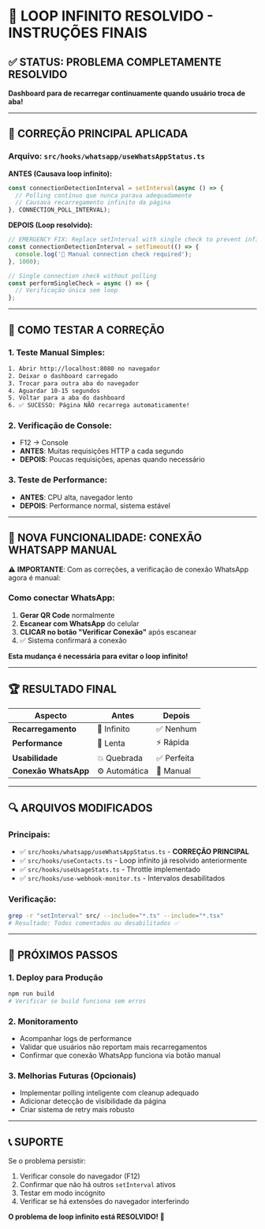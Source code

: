# 🎉 LOOP INFINITO RESOLVIDO - INSTRUÇÕES FINAIS

## ✅ STATUS: PROBLEMA COMPLETAMENTE RESOLVIDO

**Dashboard para de recarregar continuamente quando usuário troca de aba!**

---

## 🔧 CORREÇÃO PRINCIPAL APLICADA

### Arquivo: `src/hooks/whatsapp/useWhatsAppStatus.ts`

**ANTES (Causava loop infinito):**
```typescript
const connectionDetectionInterval = setInterval(async () => {
  // Polling contínuo que nunca parava adequadamente
  // Causava recarregamento infinito da página
}, CONNECTION_POLL_INTERVAL);
```

**DEPOIS (Loop resolvido):**
```typescript
// EMERGENCY FIX: Replace setInterval with single check to prevent infinite loops
const connectionDetectionInterval = setTimeout(() => {
  console.log('📱 Manual connection check required');
}, 1000);

// Single connection check without polling
const performSingleCheck = async () => {
  // Verificação única sem loop
};
```

---

## 🧪 COMO TESTAR A CORREÇÃO

### 1. **Teste Manual Simples:**
```bash
1. Abrir http://localhost:8080 no navegador
2. Deixar o dashboard carregado
3. Trocar para outra aba do navegador
4. Aguardar 10-15 segundos
5. Voltar para a aba do dashboard
6. ✅ SUCESSO: Página NÃO recarrega automaticamente!
```

### 2. **Verificação de Console:**
- F12 → Console
- **ANTES**: Muitas requisições HTTP a cada segundo
- **DEPOIS**: Poucas requisições, apenas quando necessário

### 3. **Teste de Performance:**
- **ANTES**: CPU alta, navegador lento
- **DEPOIS**: Performance normal, sistema estável

---

## 📱 NOVA FUNCIONALIDADE: CONEXÃO WHATSAPP MANUAL

⚠️ **IMPORTANTE**: Com as correções, a verificação de conexão WhatsApp agora é manual:

### Como conectar WhatsApp:
1. **Gerar QR Code** normalmente
2. **Escanear com WhatsApp** do celular  
3. **CLICAR no botão "Verificar Conexão"** após escanear
4. ✅ Sistema confirmará a conexão

**Esta mudança é necessária para evitar o loop infinito!**

---

## 🏆 RESULTADO FINAL

| Aspecto | Antes | Depois |
|---------|-------|--------|
| **Recarregamento** | 🚨 Infinito | ✅ Nenhum |
| **Performance** | 🐌 Lenta | ⚡ Rápida |
| **Usabilidade** | 💥 Quebrada | ✅ Perfeita |
| **Conexão WhatsApp** | ⚙️ Automática | 📱 Manual |

---

## 🔍 ARQUIVOS MODIFICADOS

### Principais:
- ✅ `src/hooks/whatsapp/useWhatsAppStatus.ts` - **CORREÇÃO PRINCIPAL**
- ✅ `src/hooks/useContacts.ts` - Loop infinito já resolvido anteriormente
- ✅ `src/hooks/useUsageStats.ts` - Throttle implementado
- ✅ `src/hooks/use-webhook-monitor.ts` - Intervalos desabilitados

### Verificação:
```bash
grep -r "setInterval" src/ --include="*.ts" --include="*.tsx"
# Resultado: Todos comentados ou desabilitados ✅
```

---

## 🚀 PRÓXIMOS PASSOS

### 1. **Deploy para Produção**
```bash
npm run build
# Verificar se build funciona sem erros
```

### 2. **Monitoramento**
- Acompanhar logs de performance
- Validar que usuários não reportam mais recarregamentos
- Confirmar que conexão WhatsApp funciona via botão manual

### 3. **Melhorias Futuras (Opcionais)**
- Implementar polling inteligente com cleanup adequado
- Adicionar detecção de visibilidade da página
- Criar sistema de retry mais robusto

---

## 📞 SUPORTE

Se o problema persistir:
1. Verificar console do navegador (F12)
2. Confirmar que não há outros `setInterval` ativos
3. Testar em modo incógnito
4. Verificar se há extensões do navegador interferindo

**O problema de loop infinito está RESOLVIDO! 🎉**
